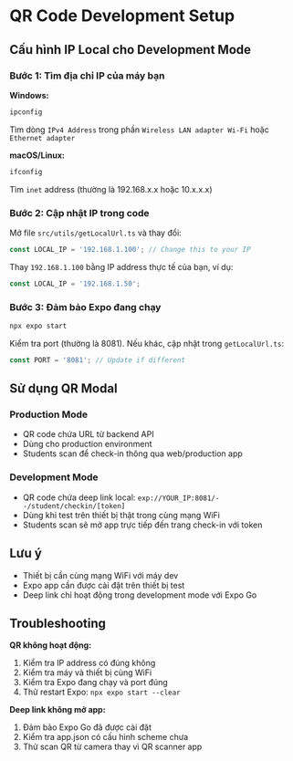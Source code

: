 # QR Code Development Setup

## Cấu hình IP Local cho Development Mode

### Bước 1: Tìm địa chỉ IP của máy bạn

**Windows:**
```powershell
ipconfig
```
Tìm dòng `IPv4 Address` trong phần `Wireless LAN adapter Wi-Fi` hoặc `Ethernet adapter`

**macOS/Linux:**
```bash
ifconfig
```
Tìm `inet` address (thường là 192.168.x.x hoặc 10.x.x.x)

### Bước 2: Cập nhật IP trong code

Mở file `src/utils/getLocalUrl.ts` và thay đổi:

```typescript
const LOCAL_IP = '192.168.1.100'; // Change this to your IP
```

Thay `192.168.1.100` bằng IP address thực tế của bạn, ví dụ:
```typescript
const LOCAL_IP = '192.168.1.50';
```

### Bước 3: Đảm bảo Expo đang chạy

```bash
npx expo start
```

Kiểm tra port (thường là 8081). Nếu khác, cập nhật trong `getLocalUrl.ts`:
```typescript
const PORT = '8081'; // Update if different
```

## Sử dụng QR Modal

### Production Mode
- QR code chứa URL từ backend API
- Dùng cho production environment
- Students scan để check-in thông qua web/production app

### Development Mode  
- QR code chứa deep link local: `exp://YOUR_IP:8081/--/student/checkin/[token]`
- Dùng khi test trên thiết bị thật trong cùng mạng WiFi
- Students scan sẽ mở app trực tiếp đến trang check-in với token

## Lưu ý
- Thiết bị cần cùng mạng WiFi với máy dev
- Expo app cần được cài đặt trên thiết bị test
- Deep link chỉ hoạt động trong development mode với Expo Go

## Troubleshooting

**QR không hoạt động:**
1. Kiểm tra IP address có đúng không
2. Kiểm tra máy và thiết bị cùng WiFi
3. Kiểm tra Expo đang chạy và port đúng
4. Thử restart Expo: `npx expo start --clear`

**Deep link không mở app:**
1. Đảm bảo Expo Go đã được cài đặt
2. Kiểm tra app.json có cấu hình scheme chưa
3. Thử scan QR từ camera thay vì QR scanner app
